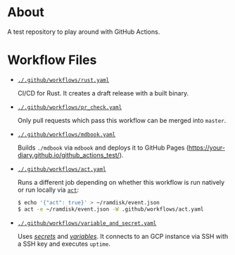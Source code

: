 # About

A test repository to play around with GitHub Actions.

# Workflow Files

- [`./.github/workflows/rust.yaml`](./.github/workflows/rust.yaml)

    CI/CD for Rust. It creates a draft release with a built binary.

- [`./.github/workflows/pr_check.yaml`](./.github/workflows/pr_check.yaml)

    Only pull requests which pass this workflow can be merged into `master`.

- [`./.github/workflows/mdbook.yaml`](./.github/workflows/mdbook.yaml)

    Builds `./mdbook` via `mdbook` and deploys it to GitHub Pages (https://your-diary.github.io/github_actions_test/).

- [`./.github/workflows/act.yaml`](./.github/workflows/act.yaml)

    Runs a different job depending on whether this workflow is run natively or run locally via [`act`](https://github.com/nektos/act):

    ```bash
    $ echo '{"act": true}' > ~/ramdisk/event.json
    $ act -e ~/ramdisk/event.json -W .github/workflows/act.yaml
    ```

- [`./.github/workflows/variable_and_secret.yaml`](./.github/workflows/variable_and_secret.yaml)

    Uses [*secrets*](https://docs.github.com/en/actions/security-guides/encrypted-secrets) and [*variables*](https://docs.github.com/en/actions/learn-github-actions/variables). It connects to an GCP instance via SSH with a SSH key and executes `uptime`.

<!-- vim: set spell: -->

